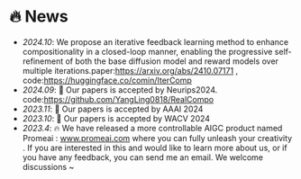 # 🔥 News
- *2024.10*: We propose an iterative feedback learning method to enhance compositionality in a closed-loop manner, enabling the progressive self-refinement of both the base diffusion model and reward models over multiple iterations.paper:https://arxiv.org/abs/2410.07171 , code:https://huggingface.co/comin/IterComp
- *2024.09*: 🎉 Our papers is accepted by Neurips2024. code:https://github.com/YangLing0818/RealCompo
- *2023.11*: 🎉 Our papers is accepted by AAAI 2024
- *2023.10*: 🎉 Our papers is accepted by WACV 2024
- *2023.4*: 🔥 We have released a more controllable AIGC product named Promeai : www.promeai.com where you can fully unleash your creativity . If you are interested in this and would like to learn more about us, or if you have any feedback, you can send me an email. We welcome discussions ~
